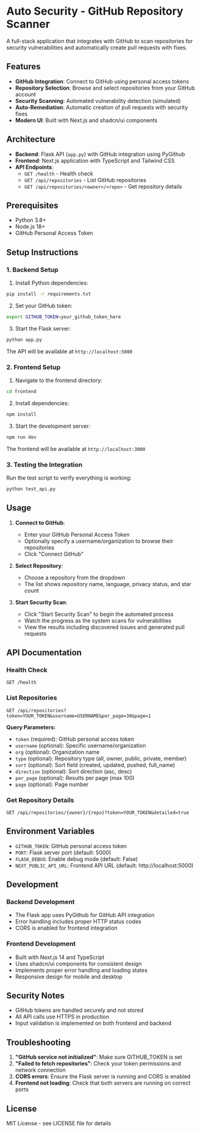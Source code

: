 # Auto Security - GitHub Repository Scanner

A full-stack application that integrates with GitHub to scan repositories for security vulnerabilities and automatically create pull requests with fixes.

## Features

- **GitHub Integration**: Connect to GitHub using personal access tokens
- **Repository Selection**: Browse and select repositories from your GitHub account
- **Security Scanning**: Automated vulnerability detection (simulated)
- **Auto-Remediation**: Automatic creation of pull requests with security fixes
- **Modern UI**: Built with Next.js and shadcn/ui components

## Architecture

- **Backend**: Flask API (`app.py`) with GitHub integration using PyGithub
- **Frontend**: Next.js application with TypeScript and Tailwind CSS
- **API Endpoints**:
  - `GET /health` - Health check
  - `GET /api/repositories` - List GitHub repositories
  - `GET /api/repositories/<owner>/<repo>` - Get repository details

## Prerequisites

- Python 3.8+
- Node.js 18+
- GitHub Personal Access Token

## Setup Instructions

### 1. Backend Setup

1. Install Python dependencies:
```bash
pip install -r requirements.txt
```

2. Set your GitHub token:
```bash
export GITHUB_TOKEN=your_github_token_here
```

3. Start the Flask server:
```bash
python app.py
```

The API will be available at `http://localhost:5000`

### 2. Frontend Setup

1. Navigate to the frontend directory:
```bash
cd frontend
```

2. Install dependencies:
```bash
npm install
```

3. Start the development server:
```bash
npm run dev
```

The frontend will be available at `http://localhost:3000`

### 3. Testing the Integration

Run the test script to verify everything is working:

```bash
python test_api.py
```

## Usage

1. **Connect to GitHub**: 
   - Enter your GitHub Personal Access Token
   - Optionally specify a username/organization to browse their repositories
   - Click "Connect GitHub"

2. **Select Repository**:
   - Choose a repository from the dropdown
   - The list shows repository name, language, privacy status, and star count

3. **Start Security Scan**:
   - Click "Start Security Scan" to begin the automated process
   - Watch the progress as the system scans for vulnerabilities
   - View the results including discovered issues and generated pull requests

## API Documentation

### Health Check
```http
GET /health
```

### List Repositories
```http
GET /api/repositories?token=YOUR_TOKEN&username=USERNAME&per_page=30&page=1
```

**Query Parameters:**
- `token` (required): GitHub personal access token
- `username` (optional): Specific username/organization
- `org` (optional): Organization name
- `type` (optional): Repository type (all, owner, public, private, member)
- `sort` (optional): Sort field (created, updated, pushed, full_name)
- `direction` (optional): Sort direction (asc, desc)
- `per_page` (optional): Results per page (max 100)
- `page` (optional): Page number

### Get Repository Details
```http
GET /api/repositories/{owner}/{repo}?token=YOUR_TOKEN&detailed=true
```

## Environment Variables

- `GITHUB_TOKEN`: GitHub personal access token
- `PORT`: Flask server port (default: 5000)
- `FLASK_DEBUG`: Enable debug mode (default: False)
- `NEXT_PUBLIC_API_URL`: Frontend API URL (default: http://localhost:5000)

## Development

### Backend Development
- The Flask app uses PyGithub for GitHub API integration
- Error handling includes proper HTTP status codes
- CORS is enabled for frontend integration

### Frontend Development
- Built with Next.js 14 and TypeScript
- Uses shadcn/ui components for consistent design
- Implements proper error handling and loading states
- Responsive design for mobile and desktop

## Security Notes

- GitHub tokens are handled securely and not stored
- All API calls use HTTPS in production
- Input validation is implemented on both frontend and backend

## Troubleshooting

1. **"GitHub service not initialized"**: Make sure GITHUB_TOKEN is set
2. **"Failed to fetch repositories"**: Check your token permissions and network connection
3. **CORS errors**: Ensure the Flask server is running and CORS is enabled
4. **Frontend not loading**: Check that both servers are running on correct ports

## License

MIT License - see LICENSE file for details
